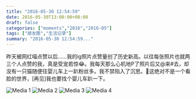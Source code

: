 ```yaml
---
title: "2016-05-30 12:54:59"
date: 2016-05-30T13:00:00+08:00
draft: false
categories: ["moments","2016","2016-05"]
tags: ["朋友圈","生活记录"]
summary: "2016-05-30 12:54:59..."
---
```


昨天被网红喵点赞以后……我的ig照片点赞量创了历史新高。以往每张照片也就两三个人点赞的我，真是受宠若惊😂。我每天那么心机地P了照片后又@来#去，却没有一只猫随便往婴儿车上一趴粉丝多。我不禁陷入了沉思。🤔️这绝对不是一个看脸的世界，[再见]我也要找个婴儿车趴一下。

![Media 1](/Moments/photos/2016-05-30/201605301254590.jpg)
![Media 2](/Moments/photos/2016-05-30/201605301254591.jpg)
![Media 3](/Moments/photos/2016-05-30/201605301254592.jpg)
![Media 4](/Moments/photos/2016-05-30/201605301254593.jpg)

